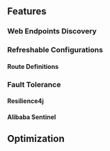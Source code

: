 ## Features

### Web Endpoints Discovery

### Refreshable Configurations

#### Route Definitions


### Fault Tolerance

#### Resilience4j

#### Alibaba Sentinel

## Optimization


